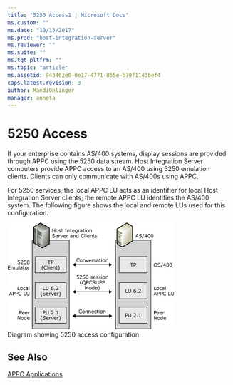 ```yaml
---
title: "5250 Access1 | Microsoft Docs"
ms.custom: ""
ms.date: "10/13/2017"
ms.prod: "host-integration-server"
ms.reviewer: ""
ms.suite: ""
ms.tgt_pltfrm: ""
ms.topic: "article"
ms.assetid: 943462e0-0e17-4771-865e-b79f1143bef4
caps.latest.revision: 3
author: MandiOhlinger
manager: anneta
---
```

# 5250 Access
If your enterprise contains AS/400 systems, display sessions are provided through APPC using the 5250 data stream. Host Integration Server computers provide APPC access to an AS/400 using 5250 emulation clients. Clients can only communicate with AS/400s using APPC.  
  
 For 5250 services, the local APPC LU acts as an identifier for local Host Integration Server clients; the remote APPC LU identifies the AS/400 system. The following figure shows the local and remote LUs used for this configuration.  
  
 ![](../core/media/pln09.gif "pln09")  
Diagram showing 5250 access configuration  
  
## See Also  
 [APPC Applications](../core/appc-applications.md)